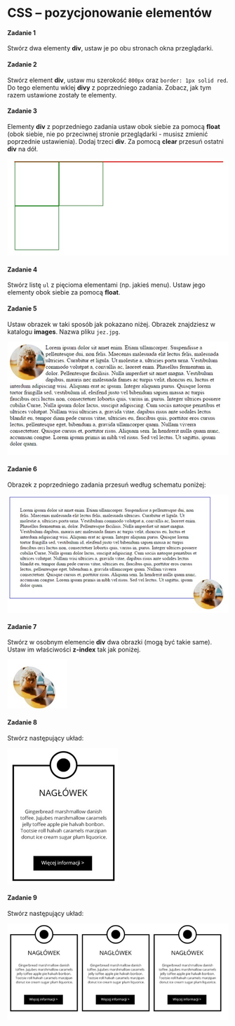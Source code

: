 # CSS &ndash; pozycjonowanie elementów

#### Zadanie 1
Stwórz dwa elementy **div**, ustaw je po obu stronach okna przeglądarki.

#### Zadanie 2
Stwórz element **div**, ustaw mu szerokość ```800px``` oraz ```border: 1px solid red```.
Do tego elementu wklej **divy** z poprzedniego zadania. Zobacz, jak tym razem ustawione zostały te elementy.

#### Zadanie 3
Elementy **div** z poprzedniego zadania ustaw obok siebie za pomocą **float** (obok siebie, nie po przeciwnej stronie przeglądarki - musisz zmienić poprzednie ustawienia). Dodaj trzeci **div**. Za pomocą **clear** przesuń ostatni **div** na dół.

![pozycjonowanie1](images/pos1.jpg)

#### Zadanie 4
Stwórz listę ```ul``` z pięcioma elementami (np. jakieś menu). Ustaw jego elementy obok siebie za pomocą **float**.

#### Zadanie 5
Ustaw obrazek w taki sposób jak pokazano niżej. Obrazek znajdziesz w katalogu **images**. Nazwa pliku ```jez.jpg```.

![pozycjonowanie2](images/pos2.jpg)

#### Zadanie 6
Obrazek z poprzedniego zadania przesuń według schematu poniżej:

![pozycjonowanie3](images/pos3.jpg)

#### Zadanie 7
Stwórz w osobnym elemencie **div** dwa obrazki (mogą być takie same). Ustaw im właściwości **z-index** tak jak poniżej.

![pozycjonowanie4](images/pos4.jpg)

#### Zadanie 8
Stwórz następujący układ:

![pozycjonowanie5](images/pos5.jpg)

#### Zadanie 9
Stwórz następujący układ:

![pozycjonowanie6](images/pos6.png)
